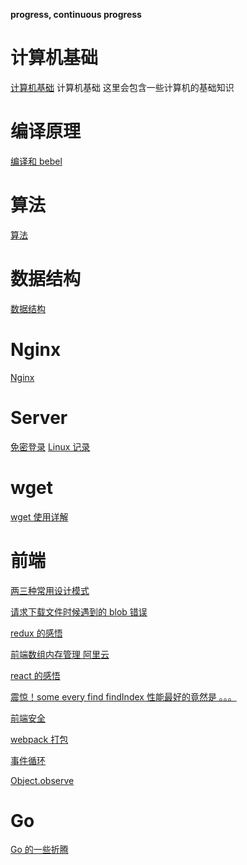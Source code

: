 **progress, continuous progress**

# 计算机基础

[计算机基础](./Basics/Basics.md)
计算机基础 这里会包含一些计算机的基础知识

# 编译原理

[编译和 bebel](./Compilation/Compilation.md)

# 算法

[算法](./Algorithm/Algorithm.md)

# 数据结构

[数据结构](./DataStructure/DataStructure.md)

# Nginx

[Nginx](./Nginx/Nginx.md)

# Server

[免密登录](./Server/FreePassWord.md)
[Linux 记录](./Server/Linux.md)

# wget

[wget 使用详解](https://wangchujiang.com/linux-command/c/wget.html)

# 前端

[两三种常用设计模式](./Frontend/DesignPatterns.md)

[请求下载文件时候遇到的 blob 错误](./Frontend/BlobError.md)

[redux 的感悟](./Frontend/Redux.md)

[前端数组内存管理 阿里云](https://developer.aliyun.com/article/765017)

[ react 的感悟](./Frontend/React.md)

[震惊！some every find findIndex 性能最好的竟然是 。。。](./Frontend/Performance.md)

[前端安全](./Frontend/Security.md)

[webpack 打包](./Frontend/Webpack.md)

[事件循环](./Frontend/EventLoop.md)

[Object.observe](https://www.html5rocks.com/zh/tutorials/es7/observe/)

# Go

[Go 的一些折腾](./Server/Golang/Golang.md)
